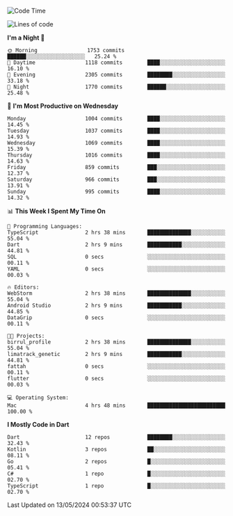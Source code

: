 <!--START_SECTION:waka-->
![Code Time](http://img.shields.io/badge/Code%20Time-508%20hrs%2012%20mins-blue)

![Lines of code](https://img.shields.io/badge/From%20Hello%20World%20I%27ve%20Written-1.8%20million%20lines%20of%20code-blue)

**I'm a Night 🦉** 

```text
🌞 Morning                1753 commits        ██████░░░░░░░░░░░░░░░░░░░   25.24 % 
🌆 Daytime                1118 commits        ████░░░░░░░░░░░░░░░░░░░░░   16.10 % 
🌃 Evening                2305 commits        ████████░░░░░░░░░░░░░░░░░   33.18 % 
🌙 Night                  1770 commits        ██████░░░░░░░░░░░░░░░░░░░   25.48 % 
```
📅 **I'm Most Productive on Wednesday** 

```text
Monday                   1004 commits        ████░░░░░░░░░░░░░░░░░░░░░   14.45 % 
Tuesday                  1037 commits        ████░░░░░░░░░░░░░░░░░░░░░   14.93 % 
Wednesday                1069 commits        ████░░░░░░░░░░░░░░░░░░░░░   15.39 % 
Thursday                 1016 commits        ████░░░░░░░░░░░░░░░░░░░░░   14.63 % 
Friday                   859 commits         ███░░░░░░░░░░░░░░░░░░░░░░   12.37 % 
Saturday                 966 commits         ███░░░░░░░░░░░░░░░░░░░░░░   13.91 % 
Sunday                   995 commits         ████░░░░░░░░░░░░░░░░░░░░░   14.32 % 
```


📊 **This Week I Spent My Time On** 

```text
💬 Programming Languages: 
TypeScript               2 hrs 38 mins       ██████████████░░░░░░░░░░░   55.04 % 
Dart                     2 hrs 9 mins        ███████████░░░░░░░░░░░░░░   44.81 % 
SQL                      0 secs              ░░░░░░░░░░░░░░░░░░░░░░░░░   00.11 % 
YAML                     0 secs              ░░░░░░░░░░░░░░░░░░░░░░░░░   00.03 % 

🔥 Editors: 
WebStorm                 2 hrs 38 mins       ██████████████░░░░░░░░░░░   55.04 % 
Android Studio           2 hrs 9 mins        ███████████░░░░░░░░░░░░░░   44.85 % 
DataGrip                 0 secs              ░░░░░░░░░░░░░░░░░░░░░░░░░   00.11 % 

🐱‍💻 Projects: 
birrul_profile           2 hrs 38 mins       ██████████████░░░░░░░░░░░   55.04 % 
limatrack_genetic        2 hrs 9 mins        ███████████░░░░░░░░░░░░░░   44.81 % 
fattah                   0 secs              ░░░░░░░░░░░░░░░░░░░░░░░░░   00.11 % 
flutter                  0 secs              ░░░░░░░░░░░░░░░░░░░░░░░░░   00.03 % 

💻 Operating System: 
Mac                      4 hrs 48 mins       █████████████████████████   100.00 % 
```

**I Mostly Code in Dart** 

```text
Dart                     12 repos            ████████░░░░░░░░░░░░░░░░░   32.43 % 
Kotlin                   3 repos             ██░░░░░░░░░░░░░░░░░░░░░░░   08.11 % 
Go                       2 repos             █░░░░░░░░░░░░░░░░░░░░░░░░   05.41 % 
C#                       1 repo              █░░░░░░░░░░░░░░░░░░░░░░░░   02.70 % 
TypeScript               1 repo              █░░░░░░░░░░░░░░░░░░░░░░░░   02.70 % 
```




 Last Updated on 13/05/2024 00:53:37 UTC
<!--END_SECTION:waka-->
